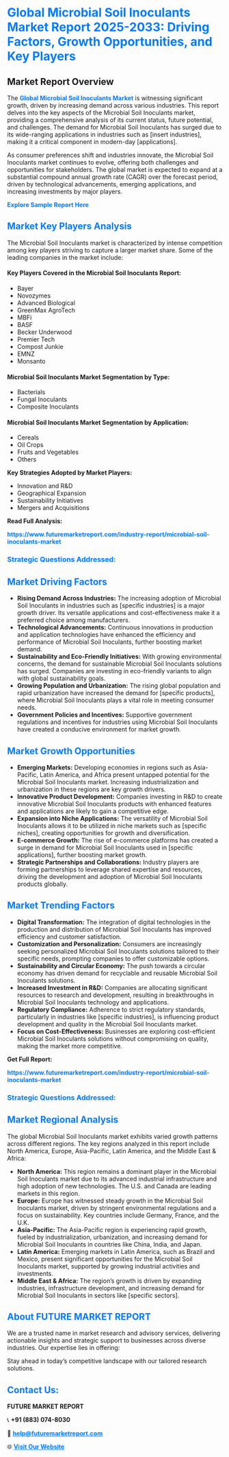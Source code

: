 <h1 style="color: #007BFF;">Global Microbial Soil Inoculants Market Report 2025-2033: Driving Factors, Growth Opportunities, and Key Players</h1>

<section id="overview">
<h2>Market Report Overview</h2>
<p>The <a href="https://www.futuremarketreport.com/industry-report/microbial-soil-inoculants-market" style="color: #007BFF; text-decoration: none;"><strong>Global Microbial Soil Inoculants Market</strong></a> is witnessing significant growth, driven by increasing demand across various industries. This report delves into the key aspects of the Microbial Soil Inoculants market, providing a comprehensive analysis of its current status, future potential, and challenges. The demand for Microbial Soil Inoculants has surged due to its wide-ranging applications in industries such as [insert industries], making it a critical component in modern-day [applications].</p>
<p>As consumer preferences shift and industries innovate, the Microbial Soil Inoculants market continues to evolve, offering both challenges and opportunities for stakeholders. The global market is expected to expand at a substantial compound annual growth rate (CAGR) over the forecast period, driven by technological advancements, emerging applications, and increasing investments by major players.</p>
</section>

<section id="overview">
<p><a href="https://www.futuremarketreport.com/request-sample/reportId=87223" style="color: #007BFF; text-decoration: none;"><strong>Explore Sample Report Here</strong></a></p>
</section>

<section id="key-players">
<h2 style="color: #007BFF;">Market Key Players Analysis</h2>
<p>The Microbial Soil Inoculants market is characterized by intense competition among key players striving to capture a larger market share. Some of the leading companies in the market include:</p>
<h4>Key Players Covered in the Microbial Soil Inoculants Report:</h4>
<ul><li>Bayer</li><li>Novozymes</li><li>Advanced Biological</li><li>GreenMax AgroTech</li><li>MBFi</li><li>BASF</li><li>Becker Underwood</li><li>Premier Tech</li><li>Compost Junkie</li><li>EMNZ</li><li>Monsanto</li></ul>
<h4>Microbial Soil Inoculants Market Segmentation by Type:</h4>
<ul><li>Bacterials</li><li>Fungal Inoculants</li><li>Composite Inoculants</li></ul>

<h4>Microbial Soil Inoculants Market Segmentation by Application:</h4>
<ul><li>Cereals</li><li>Oil Crops</li><li>Fruits and Vegetables</li><li>Others</li></ul>
<p><strong>Key Strategies Adopted by Market Players:</strong></p>
<ul>
<li>Innovation and R&D</li>
<li>Geographical Expansion</li>
<li>Sustainability Initiatives</li>
<li>Mergers and Acquisitions</li>
</ul>
</section>

<section>
<p><strong>Read Full Analysis: </strong></p><a href="https://www.futuremarketreport.com/industry-report/microbial-soil-inoculants-market" style="color: #007BFF; text-decoration: none;"><strong>https://www.futuremarketreport.com/industry-report/microbial-soil-inoculants-market</strong></a>
<h3 style="color: #007BFF;">Strategic Questions Addressed:</h3>
</section>

<section id="driving-factors">
<h2 style="color: #007BFF;">Market Driving Factors</h2>
<ul>
<li><strong>Rising Demand Across Industries:</strong> The increasing adoption of Microbial Soil Inoculants in industries such as [specific industries] is a major growth driver. Its versatile applications and cost-effectiveness make it a preferred choice among manufacturers.</li>
<li><strong>Technological Advancements:</strong> Continuous innovations in production and application technologies have enhanced the efficiency and performance of Microbial Soil Inoculants, further boosting market demand.</li>
<li><strong>Sustainability and Eco-Friendly Initiatives:</strong> With growing environmental concerns, the demand for sustainable Microbial Soil Inoculants solutions has surged. Companies are investing in eco-friendly variants to align with global sustainability goals.</li>
<li><strong>Growing Population and Urbanization:</strong> The rising global population and rapid urbanization have increased the demand for [specific products], where Microbial Soil Inoculants plays a vital role in meeting consumer needs.</li>
<li><strong>Government Policies and Incentives:</strong> Supportive government regulations and incentives for industries using Microbial Soil Inoculants have created a conducive environment for market growth.</li>
</ul>
</section>

<section id="growth-opportunities">
<h2 style="color: #007BFF;">Market Growth Opportunities</h2>
<ul>
<li><strong>Emerging Markets:</strong> Developing economies in regions such as Asia-Pacific, Latin America, and Africa present untapped potential for the Microbial Soil Inoculants market. Increasing industrialization and urbanization in these regions are key growth drivers.</li>
<li><strong>Innovative Product Development:</strong> Companies investing in R&D to create innovative Microbial Soil Inoculants products with enhanced features and applications are likely to gain a competitive edge.</li>
<li><strong>Expansion into Niche Applications:</strong> The versatility of Microbial Soil Inoculants allows it to be utilized in niche markets such as [specific niches], creating opportunities for growth and diversification.</li>
<li><strong>E-commerce Growth:</strong> The rise of e-commerce platforms has created a surge in demand for Microbial Soil Inoculants used in [specific applications], further boosting market growth.</li>
<li><strong>Strategic Partnerships and Collaborations:</strong> Industry players are forming partnerships to leverage shared expertise and resources, driving the development and adoption of Microbial Soil Inoculants products globally.</li>
</ul>
</section>

<section id="trending-factors">
<h2 style="color: #007BFF;">Market Trending Factors</h2>
<ul>
<li><strong>Digital Transformation:</strong> The integration of digital technologies in the production and distribution of Microbial Soil Inoculants has improved efficiency and customer satisfaction.</li>
<li><strong>Customization and Personalization:</strong> Consumers are increasingly seeking personalized Microbial Soil Inoculants solutions tailored to their specific needs, prompting companies to offer customizable options.</li>
<li><strong>Sustainability and Circular Economy:</strong> The push towards a circular economy has driven demand for recyclable and reusable Microbial Soil Inoculants solutions.</li>
<li><strong>Increased Investment in R&D:</strong> Companies are allocating significant resources to research and development, resulting in breakthroughs in Microbial Soil Inoculants technology and applications.</li>
<li><strong>Regulatory Compliance:</strong> Adherence to strict regulatory standards, particularly in industries like [specific industries], is influencing product development and quality in the Microbial Soil Inoculants market.</li>
<li><strong>Focus on Cost-Effectiveness:</strong> Businesses are exploring cost-efficient Microbial Soil Inoculants solutions without compromising on quality, making the market more competitive.</li>
</ul>
</section>

<section>
<p><strong>Get Full Report: </strong></p><a href="https://www.futuremarketreport.com/industry-report/microbial-soil-inoculants-market" style="color: #007BFF; text-decoration: none;"><strong>https://www.futuremarketreport.com/industry-report/microbial-soil-inoculants-market</strong></a>
<h3 style="color: #007BFF;">Strategic Questions Addressed:</h3>
</section>


<section id="regional-analysis">
<h2 style="color: #007BFF;">Market Regional Analysis</h2>
<p>The global Microbial Soil Inoculants market exhibits varied growth patterns across different regions. The key regions analyzed in this report include North America, Europe, Asia-Pacific, Latin America, and the Middle East & Africa:</p>
<ul>
<li><strong>North America:</strong> This region remains a dominant player in the Microbial Soil Inoculants market due to its advanced industrial infrastructure and high adoption of new technologies. The U.S. and Canada are leading markets in this region.</li>
<li><strong>Europe:</strong> Europe has witnessed steady growth in the Microbial Soil Inoculants market, driven by stringent environmental regulations and a focus on sustainability. Key countries include Germany, France, and the U.K.</li>
<li><strong>Asia-Pacific:</strong> The Asia-Pacific region is experiencing rapid growth, fueled by industrialization, urbanization, and increasing demand for Microbial Soil Inoculants in countries like China, India, and Japan.</li>
<li><strong>Latin America:</strong> Emerging markets in Latin America, such as Brazil and Mexico, present significant opportunities for the Microbial Soil Inoculants market, supported by growing industrial activities and investments.</li>
<li><strong>Middle East & Africa:</strong> The region’s growth is driven by expanding industries, infrastructure development, and increasing demand for Microbial Soil Inoculants in sectors like [specific sectors].</li>
</ul>
</section>

<footer>
<h2 style="color: #007BFF;">About FUTURE MARKET REPORT</h2>
<p>We are a trusted name in market research and advisory services, delivering actionable insights and strategic support to businesses across diverse industries. Our expertise lies in offering:</p>

<p>Stay ahead in today’s competitive landscape with our tailored research solutions.</p>

<h2 style="color: #007BFF;">Contact Us:</h2>
<p><strong>FUTURE MARKET REPORT</strong></p>
<p>📞 <strong>+91 (883) 074-8030</strong></p>
<p>📧 <strong><a href="mailto:help@futuremarketreport.com" style="color: #007BFF;">help@futuremarketreport.com</a></strong></p>
<p>🌐 <strong><a href="https://www.futuremarketreport.com/" style="color: #007BFF;">Visit Our Website</a></strong></p>
</footer>